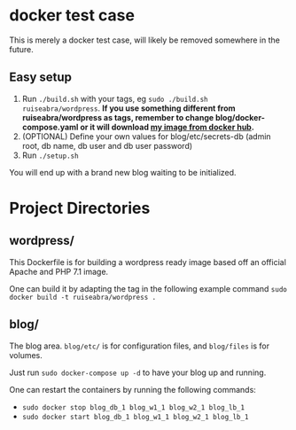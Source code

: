 # docker test case

This is merely a docker test case, will likely be removed somewhere in the future.

## Easy setup

1. Run `./build.sh` with your tags, eg `sudo ./build.sh ruiseabra/wordpress`. **If you use something different from ruiseabra/wordpress as tags, remember to change blog/docker-compose.yaml or it will download [my image from docker hub](https://hub.docker.com/r/ruiseabra/wordpress/).**
1. (OPTIONAL) Define your own values for blog/etc/secrets-db (admin root, db name, db user and db user password)
1. Run `./setup.sh`

You will end up with a brand new blog waiting to be initialized.

# Project Directories
## wordpress/

This Dockerfile is for building a wordpress ready image based off an official Apache and PHP 7.1 image.

One can build it by adapting the tag in the following example command `sudo docker build -t ruiseabra/wordpress .`

## blog/

The blog area. `blog/etc/` is for configuration files, and `blog/files` is for volumes.

Just run `sudo docker-compose up -d` to have your blog up and running.

One can restart the containers by running the following commands:
* `sudo docker stop blog_db_1 blog_w1_1 blog_w2_1 blog_lb_1`
* `sudo docker start blog_db_1 blog_w1_1 blog_w2_1 blog_lb_1`
